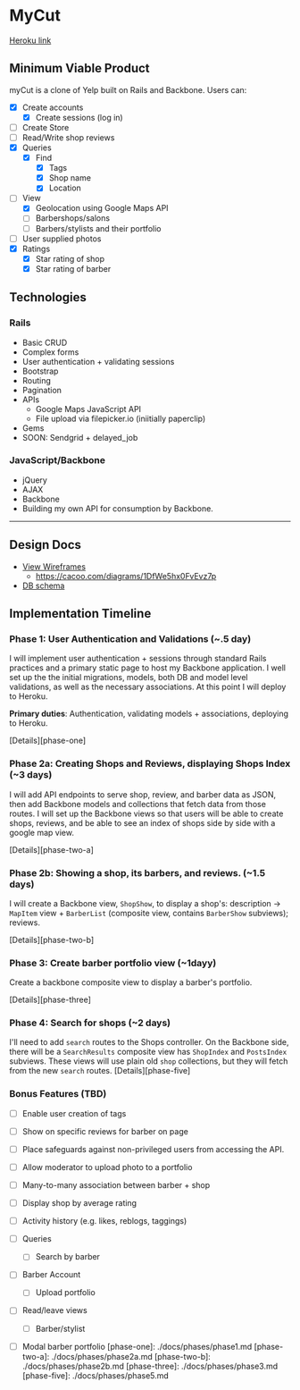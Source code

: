 # MyCut

[Heroku link][heroku]

[heroku]: http://mycut.herokuapp.com/

## Minimum Viable Product
myCut is a clone of Yelp built on Rails and Backbone. Users can:

<!-- This is a Markdown checklist. Use it to keep track of your progress! -->

- [x] Create accounts
  - [x] Create sessions (log in)
- [ ] Create Store
- [ ] Read/Write shop reviews
- [x] Queries
  - [x] Find
    - [x] Tags
    - [x] Shop name
    - [x] Location
- [ ] View
  - [x] Geolocation using Google Maps API
  - [ ] Barbershops/salons
  - [ ] Barbers/stylists and their portfolio
- [ ] User supplied photos
- [x] Ratings
  - [x] Star rating of shop
  - [x] Star rating of barber

## Technologies
### Rails 
  * Basic CRUD
  * Complex forms
  * User authentication + validating sessions
  * Bootstrap
  * Routing
  * Pagination
  * APIs
    * Google Maps JavaScript API
    * File upload via filepicker.io (iniitially paperclip)
  * Gems
  * SOON: Sendgrid + delayed_job

### JavaScript/Backbone

  * jQuery
  * AJAX
  * Backbone
  * Building my own API for consumption by Backbone.
  
---- 


## Design Docs
* [View Wireframes][views]
  * https://cacoo.com/diagrams/1DfWe5hx0FvEvz7p
* [DB schema][schema]

[views]: ./docs/views.md
[schema]: ./docs/schema.md

## Implementation Timeline

### Phase 1: User Authentication and Validations (~.5 day)
I will implement user authentication + sessions through standard Rails 
practices and a primary static page to host my Backbone application. I well 
set up the the initial migrations, models, both DB and model level validations,
as well as the necessary associations. At this point I will deploy to Heroku.

**Primary duties**: Authentication, validating models + associations, deploying to Heroku.

[Details][phase-one]

### Phase 2a: Creating Shops and Reviews, displaying Shops Index (~3 days)
I will add API endpoints to serve shop, review, and barber data as JSON,
then add Backbone models and collections that fetch data from those routes. 
I will set up the Backbone views so that users will be able to create
shops, reviews, and be able to see an index of shops side by side with a
google map view.

[Details][phase-two-a]

### Phase 2b: Showing a shop, its barbers, and reviews. (~1.5 days)
I will create a Backbone view, `ShopShow`, to display a shop's: description ->
`MapItem` view + `BarberList` (composite view, contains `BarberShow` subviews);
reviews.

[Details][phase-two-b]

### Phase 3: Create barber portfolio view  (~1dayy)
Create a backbone composite view to display a barber's portfolio.

[Details][phase-three]

### Phase 4: Search for shops (~2 days)
I'll need to add `search` routes to the Shops controller. On the
Backbone side, there will be a `SearchResults` composite view has `ShopIndex`
and `PostsIndex` subviews. These views will use plain old `shop`
collections, but they will fetch from the new `search` routes.
[Details][phase-five]

### Bonus Features (TBD)
- [ ] Enable user creation of tags
- [ ] Show on specific reviews for barber on page
- [ ] Place safeguards against non-privileged users from accessing the API.
- [ ] Allow moderator to upload photo to a portfolio
- [ ] Many-to-many association between barber + shop
- [ ] Display shop by average rating 
- [ ] Activity history (e.g. likes, reblogs, taggings)
- [ ] Queries
  - [ ] Search by barber
- [ ] Barber Account
  - [ ] Upload portfolio 
- [ ] Read/leave views
  - [ ] Barber/stylist
- [ ] Modal barber portfolio
[phase-one]: ./docs/phases/phase1.md
[phase-two-a]: ./docs/phases/phase2a.md
[phase-two-b]: ./docs/phases/phase2b.md
[phase-three]: ./docs/phases/phase3.md
[phase-five]: ./docs/phases/phase5.md

